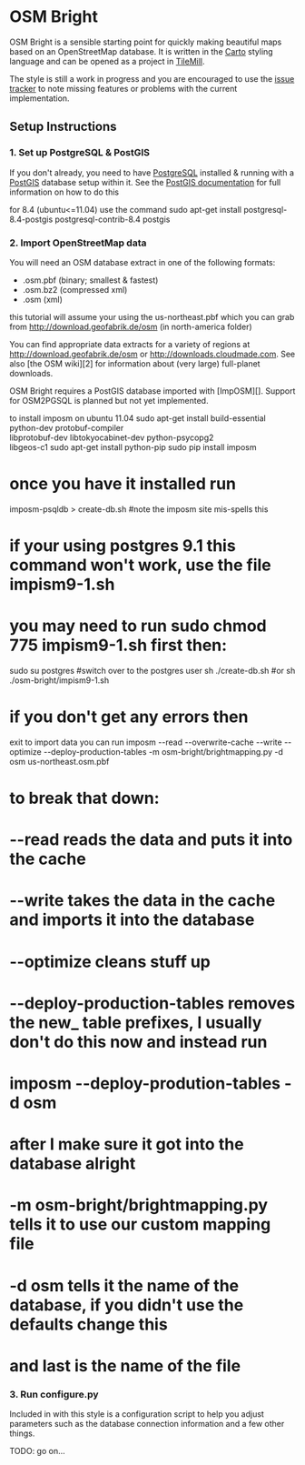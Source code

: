 OSM Bright
==========

OSM Bright is a sensible starting point for quickly making beautiful maps based
on an OpenStreetMap database. It is written in the [Carto][] styling language
and can be opened as a project in [TileMill][].

The style is still a work in progress and you are encouraged to use the
[issue tracker][] to note missing features or problems with the current
implementation. 

[Carto]: http://github.com/mapbox/carto/
[TileMill]: http://tilemill.com/
[issue tracker]: http://github.com/developmentseed/osm-bright/issues/

Setup Instructions
------------------

### 1. Set up PostgreSQL & PostGIS ###

If you don't already, you need to have [PostgreSQL][] installed & running with
a [PostGIS][] database setup within it. See the [PostGIS documentation][1] for
full information on how to do this

[PostgreSQL]: http://postgresql.org/
[PostGIS]: http://postgis.refractions.net/
[1]: http://postgis.refractions.net/documentation/manual-1.5/

for 8.4 (ubuntu<=11.04) use the command
sudo apt-get install postgresql-8.4-postgis postgresql-contrib-8.4 postgis


### 2. Import OpenStreetMap data ###

You will need an OSM database extract in one of the following formats:

- .osm.pbf (binary; smallest & fastest)
- .osm.bz2 (compressed xml)
- .osm (xml)

this tutorial will assume your using the us-northeast.pbf which you can grab from <http://download.geofabrik.de/osm> (in north-america folder)

You can find appropriate data extracts for a variety of regions at
<http://download.geofabrik.de/osm> or <http://downloads.cloudmade.com>. See
also [the OSM wiki][2] for information about (very large) full-planet
downloads.

OSM Bright requires a PostGIS database imported with [ImpOSM][]. Support for
OSM2PGSQL is planned but not yet implemented.

to install imposm on ubuntu 11.04
sudo apt-get install build-essential python-dev protobuf-compiler \
                      libprotobuf-dev libtokyocabinet-dev python-psycopg2 \
                      libgeos-c1
sudo apt-get install python-pip
sudo pip install imposm

# once you have it installed run 
imposm-psqldb > create-db.sh #note the imposm site mis-spells this
# if your using postgres 9.1 this command won't work, use the file impism9-1.sh
# you may need to run sudo chmod 775 impism9-1.sh first then:
sudo su postgres #switch over to the postgres user
sh ./create-db.sh #or sh ./osm-bright/impism9-1.sh
# if you don't get any errors then 
exit
to import data you can run 
imposm --read --overwrite-cache --write --optimize --deploy-production-tables -m osm-bright/brightmapping.py -d osm us-northeast.osm.pbf
# to break that down: 
# --read reads the data and puts it into the cache
# --write takes the data in the cache and imports it into the database
# --optimize cleans stuff up
# --deploy-production-tables removes the new_ table prefixes, I usually don't do this now and instead run
# imposm --deploy-prodution-tables -d osm
# after I make sure it got into the database alright
# -m osm-bright/brightmapping.py tells it to use our custom mapping file
# -d osm tells it the name of the database, if you didn't use the defaults change this
# and last is the name of the file


### 3. Run configure.py ###

Included in with this style is a configuration script to help you adjust
parameters such as the database connection information and a few other things.

TODO: go on...
